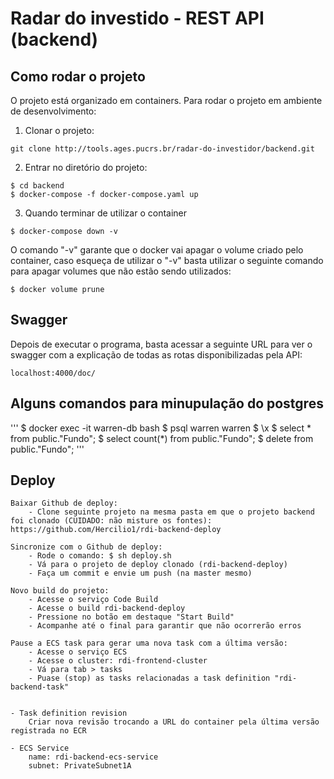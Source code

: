 # Radar do investido - REST API (backend)

## Como rodar o projeto

O projeto está organizado em containers. Para rodar o projeto em ambiente de desenvolvimento:

1. Clonar o projeto:
```
git clone http://tools.ages.pucrs.br/radar-do-investidor/backend.git
```
2. Entrar no diretório do projeto:
```
$ cd backend
$ docker-compose -f docker-compose.yaml up
```

3. Quando terminar de utilizar o container
```
$ docker-compose down -v
```

O comando "-v" garante que o docker vai apagar o volume criado pelo container, caso esqueça de utilizar o "-v" 
basta utilizar o seguinte comando para apagar volumes que não estão sendo utilizados:

```
$ docker volume prune
```

## Swagger

Depois de executar o programa, basta acessar a seguinte URL para ver o swagger com a explicação de todas as rotas disponibilizadas pela API:

```
localhost:4000/doc/
```

## Alguns comandos para minupulação do postgres

'''
$ docker exec -it warren-db bash
$ psql warren warren
$ \x
$ select * from public."Fundo";
$ select count(*) from public."Fundo";
$ delete from public."Fundo";
'''

## Deploy
```
Baixar Github de deploy:
    - Clone seguinte projeto na mesma pasta em que o projeto backend foi clonado (CUIDADO: não misture os fontes): https://github.com/Hercilio1/rdi-backend-deploy

Sincronize com o Github de deploy:
    - Rode o comando: $ sh deploy.sh
    - Vá para o projeto de deploy clonado (rdi-backend-deploy)
    - Faça um commit e envie um push (na master mesmo)

Novo build do projeto:
    - Acesse o serviço Code Build
    - Acesse o build rdi-backend-deploy
    - Pressione no botão em destaque "Start Build"
    - Acompanhe até o final para garantir que não ocorrerão erros

Pause a ECS task para gerar uma nova task com a última versão:
    - Acesse o serviço ECS
    - Acesse o cluster: rdi-frontend-cluster
    - Vá para tab > tasks
    - Puase (stop) as tasks relacionadas a task definition "rdi-backend-task"


- Task definition revision
    Criar nova revisão trocando a URL do container pela última versão registrada no ECR

- ECS Service
    name: rdi-backend-ecs-service
    subnet: PrivateSubnet1A
```
